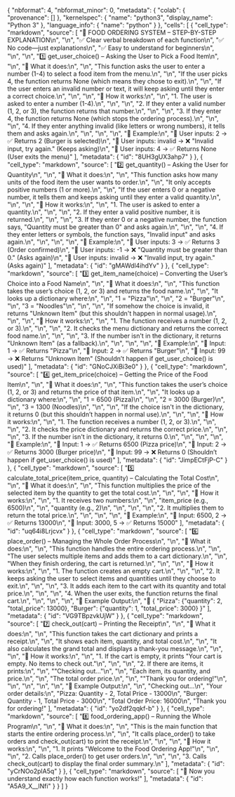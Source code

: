 {
  "nbformat": 4,
  "nbformat_minor": 0,
  "metadata": {
    "colab": {
      "provenance": []
    },
    "kernelspec": {
      "name": "python3",
      "display_name": "Python 3"
    },
    "language_info": {
      "name": "python"
    }
  },
  "cells": [
    {
      "cell_type": "markdown",
      "source": [
        "🛒 FOOD ORDERING SYSTEM – STEP-BY-STEP EXPLANATION\n",
        "\n",
        "✅ Clear verbal breakdown of each function\n",
        "✅ No code—just explanations\n",
        "✅ Easy to understand for beginners\n",
        "\n",
        "\n",
        "1️⃣ get_user_choice() – Asking the User to Pick a Food Item\n",
        "\n",
        "📌 What it does:\n",
        "\n",
        "This function asks the user to enter a number (1-4) to select a food item from the menu.\n",
        "\n",
        "If the user picks 4, the function returns None (which means they chose to exit).\n",
        "\n",
        "If the user enters an invalid number or text, it will keep asking until they enter a correct choice.\n",
        "\n",
        "\n",
        "📌 How it works:\n",
        "\n",
        "1. The user is asked to enter a number (1-4).\n",
        "\n",
        "\n",
        "2. If they enter a valid number (1, 2, or 3), the function returns that number.\n",
        "\n",
        "\n",
        "3. If they enter 4, the function returns None (which stops the ordering process).\n",
        "\n",
        "\n",
        "4. If they enter anything invalid (like letters or wrong numbers), it tells them and asks again.\n",
        "\n",
        "\n",
        "\n",
        "📌 Example:\n",
        "👤 User inputs: 2 → ✅ Returns 2 (Burger is selected)\n",
        "👤 User inputs: invalid → ❌ \"Invalid input, try again.\" (Keeps asking)\n",
        "👤 User inputs: 4 → ✅ Returns None (User exits the menu)"
      ],
      "metadata": {
        "id": "8UH3gUX3ahp7"
      }
    },
    {
      "cell_type": "markdown",
      "source": [
        "2️⃣ get_quantity() – Asking the User for Quantity\n",
        "\n",
        "📌 What it does:\n",
        "\n",
        "This function asks how many units of the food item the user wants to order.\n",
        "\n",
        "It only accepts positive numbers (1 or more).\n",
        "\n",
        "If the user enters 0 or a negative number, it tells them and keeps asking until they enter a valid quantity.\n",
        "\n",
        "\n",
        "📌 How it works:\n",
        "\n",
        "1. The user is asked to enter a quantity.\n",
        "\n",
        "\n",
        "2. If they enter a valid positive number, it is returned.\n",
        "\n",
        "\n",
        "3. If they enter 0 or a negative number, the function says, \"Quantity must be greater than 0\" and asks again.\n",
        "\n",
        "\n",
        "4. If they enter letters or symbols, the function says, \"Invalid input\" and asks again.\n",
        "\n",
        "\n",
        "\n",
        "📌 Example:\n",
        "👤 User inputs: 3 → ✅ Returns 3 (Order confirmed)\n",
        "👤 User inputs: -1 → ❌ \"Quantity must be greater than 0.\" (Asks again)\n",
        "👤 User inputs: invalid → ❌ \"Invalid input, try again.\" (Asks again)"
      ],
      "metadata": {
        "id": "gMAWdl4ihdYv"
      }
    },
    {
      "cell_type": "markdown",
      "source": [
        "3️⃣ get_item_name(choice) – Converting the User’s Choice into a Food Name\n",
        "\n",
        "📌 What it does:\n",
        "\n",
        "This function takes the user’s choice (1, 2, or 3) and returns the food name.\n",
        "\n",
        "It looks up a dictionary where:\n",
        "\n",
        "1 = \"Pizza\"\n",
        "\n",
        "2 = \"Burger\"\n",
        "\n",
        "3 = \"Noodles\"\n",
        "\n",
        "\n",
        "If somehow the choice is invalid, it returns \"Unknown Item\" (but this shouldn't happen in normal usage).\n",
        "\n",
        "\n",
        "📌 How it works:\n",
        "\n",
        "1. The function receives a number (1, 2, or 3).\n",
        "\n",
        "\n",
        "2. It checks the menu dictionary and returns the correct food name.\n",
        "\n",
        "\n",
        "3. If the number isn't in the dictionary, it returns \"Unknown Item\" (as a fallback).\n",
        "\n",
        "\n",
        "\n",
        "📌 Example:\n",
        "🔢 Input: 1 → ✅ Returns \"Pizza\"\n",
        "🔢 Input: 2 → ✅ Returns \"Burger\"\n",
        "🔢 Input: 99 → ❌ Returns \"Unknown Item\" (Shouldn’t happen if get_user_choice() is used)"
      ],
      "metadata": {
        "id": "GNoCJXiBi3e0"
      }
    },
    {
      "cell_type": "markdown",
      "source": [
        "4️⃣ get_item_price(choice) – Getting the Price of the Food Item\n",
        "\n",
        "📌 What it does:\n",
        "\n",
        "This function takes the user’s choice (1, 2, or 3) and returns the price of that item.\n",
        "\n",
        "It looks up a dictionary where:\n",
        "\n",
        "1 = 6500 (Pizza)\n",
        "\n",
        "2 = 3000 (Burger)\n",
        "\n",
        "3 = 1300 (Noodles)\n",
        "\n",
        "\n",
        "If the choice isn't in the dictionary, it returns 0 (but this shouldn’t happen in normal use).\n",
        "\n",
        "\n",
        "📌 How it works:\n",
        "\n",
        "1. The function receives a number (1, 2, or 3).\n",
        "\n",
        "\n",
        "2. It checks the price dictionary and returns the correct price.\n",
        "\n",
        "\n",
        "3. If the number isn't in the dictionary, it returns 0.\n",
        "\n",
        "\n",
        "\n",
        "📌 Example:\n",
        "🔢 Input: 1 → ✅ Returns 6500 (Pizza price)\n",
        "🔢 Input: 2 → ✅ Returns 3000 (Burger price)\n",
        "🔢 Input: 99 → ❌ Returns 0 (Shouldn’t happen if get_user_choice() is used)"
      ],
      "metadata": {
        "id": "JimpECtFjP-C"
      }
    },
    {
      "cell_type": "markdown",
      "source": [
        "5️⃣ calculate_total_price(item_price, quantity) – Calculating the Total Cost\n",
        "\n",
        "📌 What it does:\n",
        "\n",
        "This function multiplies the price of the selected item by the quantity to get the total cost.\n",
        "\n",
        "\n",
        "📌 How it works:\n",
        "\n",
        "1. It receives two numbers:\n",
        "\n",
        "item_price (e.g., 6500)\n",
        "\n",
        "quantity (e.g., 2)\n",
        "\n",
        "\n",
        "\n",
        "2. It multiplies them to return the total price.\n",
        "\n",
        "\n",
        "\n",
        "📌 Example:\n",
        "🔢 Input: 6500, 2 → ✅ Returns 13000\n",
        "🔢 Input: 3000, 5 → ✅ Returns 15000"
      ],
      "metadata": {
        "id": "uq64i8Lrjcvx"
      }
    },
    {
      "cell_type": "markdown",
      "source": [
        "6️⃣ place_order() – Managing the Whole Order Process\n",
        "\n",
        "📌 What it does:\n",
        "\n",
        "This function handles the entire ordering process.\n",
        "\n",
        "The user selects multiple items and adds them to a cart dictionary.\n",
        "\n",
        "When they finish ordering, the cart is returned.\n",
        "\n",
        "\n",
        "📌 How it works:\n",
        "\n",
        "1. The function creates an empty cart.\n",
        "\n",
        "\n",
        "2. It keeps asking the user to select items and quantities until they choose to exit.\n",
        "\n",
        "\n",
        "3. It adds each item to the cart with its quantity and total price.\n",
        "\n",
        "\n",
        "4. When the user exits, the function returns the final cart.\n",
        "\n",
        "\n",
        "\n",
        "📌 Example Output:\n",
        "🛒 { \"Pizza\": {\"quantity\": 2, \"total_price\": 13000}, \"Burger\": {\"quantity\": 1, \"total_price\": 3000} }"
      ],
      "metadata": {
        "id": "VG9TBpzvkUjW"
      }
    },
    {
      "cell_type": "markdown",
      "source": [
        "7️⃣ check_out(cart) – Printing the Receipt\n",
        "\n",
        "📌 What it does:\n",
        "\n",
        "This function takes the cart dictionary and prints a receipt.\n",
        "\n",
        "It shows each item, quantity, and total cost.\n",
        "\n",
        "It also calculates the grand total and displays a thank-you message.\n",
        "\n",
        "\n",
        "📌 How it works:\n",
        "\n",
        "1. If the cart is empty, it prints \"Your cart is empty. No items to check out.\"\n",
        "\n",
        "\n",
        "2. If there are items, it prints:\n",
        "\n",
        "\"Checking out...\"\n",
        "\n",
        "Each item, its quantity, and price.\n",
        "\n",
        "The total order price.\n",
        "\n",
        "\"Thank you for ordering!\"\n",
        "\n",
        "\n",
        "\n",
        "\n",
        "📌 Example Output:\n",
        "\n",
        "Checking out...\n",
        "Your order details:\n",
        "Pizza: Quantity - 2, Total Price - 13000\n",
        "Burger: Quantity - 1, Total Price - 3000\n",
        "Total Order Price: 16000\n",
        "Thank you for ordering!"
      ],
      "metadata": {
        "id": "yo2df2qqkf-b"
      }
    },
    {
      "cell_type": "markdown",
      "source": [
        "8️⃣ food_ordering_app() – Running the Whole Program\n",
        "\n",
        "📌 What it does:\n",
        "\n",
        "This is the main function that starts the entire ordering process.\n",
        "\n",
        "It calls place_order() to take orders and check_out(cart) to print the receipt.\n",
        "\n",
        "\n",
        "📌 How it works:\n",
        "\n",
        "1. It prints \"Welcome to the Food Ordering App!\"\n",
        "\n",
        "\n",
        "2. Calls place_order() to get user orders.\n",
        "\n",
        "\n",
        "3. Calls check_out(cart) to display the final order summary.\n"
      ],
      "metadata": {
        "id": "yCrNOo2plA5q"
      }
    },
    {
      "cell_type": "markdown",
      "source": [
        "🎯 Now you understand exactly how each function works!"
      ],
      "metadata": {
        "id": "A5A9_X__lNfi"
      }
    }
  ]
}
